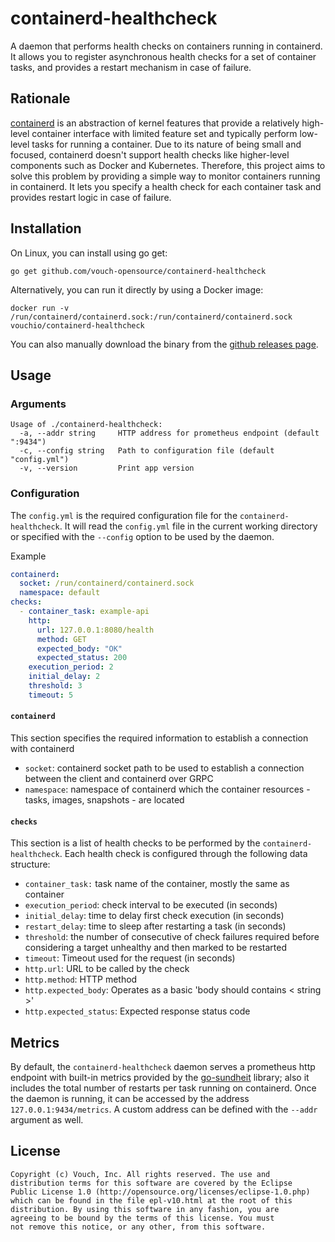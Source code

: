 # containerd-healthcheck

A daemon that performs health checks on containers running in containerd. It allows you to register asynchronous health checks for a set of container tasks, and provides a restart mechanism in case of failure.

## Rationale

[containerd](https://containerd.io/) is an abstraction of kernel features that provide a relatively high-level container interface with limited feature set and typically perform low-level tasks for running a container. Due to its nature of being small and focused, containerd doesn't support health checks like higher-level components such as Docker and Kubernetes. Therefore, this project aims to solve this problem by providing a simple way to monitor containers running in containerd. It lets you specify a health check for each container task and provides restart logic in case of failure.

## Installation

On Linux, you can install using go get:

```
go get github.com/vouch-opensource/containerd-healthcheck
```

Alternatively, you can run it directly by using a Docker image:

```
docker run -v /run/containerd/containerd.sock:/run/containerd/containerd.sock vouchio/containerd-healthcheck
```

You can also manually download the binary from the [github releases page](https://github.com/vouch-opensource/containerd-healthcheck/releases).

## Usage

### Arguments

```
Usage of ./containerd-healthcheck:
  -a, --addr string     HTTP address for prometheus endpoint (default ":9434")
  -c, --config string   Path to configuration file (default "config.yml")
  -v, --version         Print app version
````

### Configuration

The `config.yml` is the required configuration file for the `containerd-healthcheck`. It will read the `config.yml` file in the current working directory or specified with the `--config` option to be used by the daemon.

Example

```yaml
containerd:
  socket: /run/containerd/containerd.sock
  namespace: default
checks:
  - container_task: example-api
    http:
      url: 127.0.0.1:8080/health
      method: GET
      expected_body: "OK"
      expected_status: 200
    execution_period: 2
    initial_delay: 2
    threshold: 3
    timeout: 5
```

#### `containerd`

This section specifies the required information to establish a connection with containerd

* `socket`: containerd socket path to be used to establish a connection between the client and containerd over GRPC
* `namespace`: namespace of containerd which the container resources - tasks, images, snapshots - are located

#### `checks`

This section is a list of health checks to be performed by the `containerd-healthcheck`. Each health check is configured through the following data structure:

* `container_task:` task name of the container, mostly the same as container
* `execution_period`: check interval to be executed (in seconds)
* `initial_delay`: time to delay first check execution (in seconds)
* `restart_delay`: time to sleep after restarting a task (in seconds)
* `threshold`: the number of consecutive of check failures required before considering a target unhealthy and then marked to be restarted
* `timeout`: Timeout used for the request (in seconds)
* `http.url`: URL to be called by the check
* `http.method`: HTTP method
* `http.expected_body`: Operates as a basic 'body should contains < string >'
* `http.expected_status`: Expected response status code

## Metrics

By default, the `containerd-healthcheck` daemon serves a prometheus http endpoint with built-in metrics provided by the [go-sundheit](https://github.com/AppsFlyer/go-sundheit) library; also it includes the total number of restarts per task running on containerd. Once the daemon is running, it can be accessed by the address `127.0.0.1:9434/metrics`. A custom address can be defined with the `--addr` argument as well.

## License ##

```
Copyright (c) Vouch, Inc. All rights reserved. The use and
distribution terms for this software are covered by the Eclipse
Public License 1.0 (http://opensource.org/licenses/eclipse-1.0.php)
which can be found in the file epl-v10.html at the root of this
distribution. By using this software in any fashion, you are
agreeing to be bound by the terms of this license. You must
not remove this notice, or any other, from this software.
```
